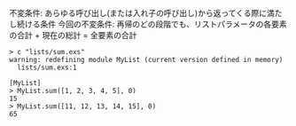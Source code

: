 不変条件: あらゆる呼び出し(または入れ子の呼び出し)から返ってくる際に満たし続ける条件
今回の不変条件: 再帰のどの段階でも、リストパラメータの各要素の合計 + 現在の総計 = 全要素の合計

```
> c "lists/sum.exs"
warning: redefining module MyList (current version defined in memory)
  lists/sum.exs:1

[MyList]
> MyList.sum([1, 2, 3, 4, 5], 0)
15
> MyList.sum([11, 12, 13, 14, 15], 0)
65
```

